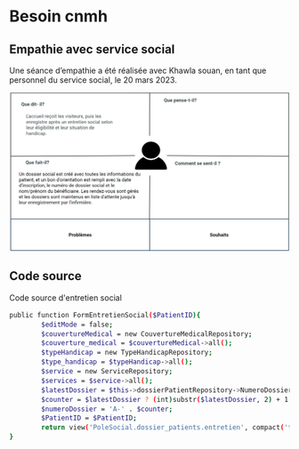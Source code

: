 

# Besoin cnmh

## Empathie avec service social

Une séance d’empathie a été réalisée avec Khawla souan, en tant que personnel du service social, le 20 mars 2023.

![service social Carte d'empathie](./images/service-social.png)


## Code source 

Code source d'entretien social

```bash
public function FormEntretienSocial($PatientID){
        $editMode = false; 
        $couvertureMedical = new CouvertureMedicalRepository;
        $couverture_medical = $couvertureMedical->all();
        $typeHandicap = new TypeHandicapRepository;
        $type_handicap = $typeHandicap->all();
        $service = new ServiceRepository;
        $services = $service->all();
        $latestDossier = $this->dossierPatientRepository->NumeroDossier();
        $counter = $latestDossier ? (int)substr($latestDossier, 2) + 1 : 1;
        $numeroDossier = 'A-' . $counter;
        $PatientID = $PatientID;
        return view('PoleSocial.dossier_patients.entretien', compact('type_handicap', 'couverture_medical','services','editMode','PatientID','numeroDossier'));
}

```

